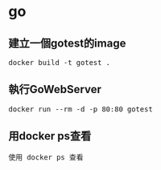 # go

## 建立一個gotest的image

<pre>
docker build -t gotest .
</pre>

## 執行GoWebServer

<pre>
docker run --rm -d -p 80:80 gotest
</pre>

## 用docker ps查看
<pre>
使用 docker ps 查看
</pre>
